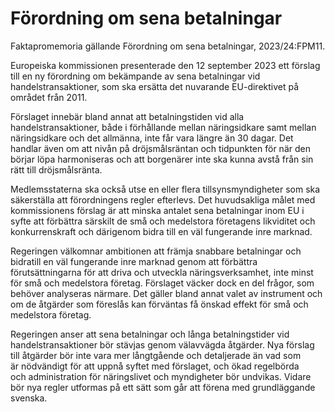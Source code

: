 # Förordning om sena betalningar

Faktapromemoria gällande Förordning om sena betalningar, 2023/24:FPM11\.

Europeiska kommissionen presenterade den 12 september 2023 ett förslag till en ny förordning om bekämpande av sena betalningar vid handelstransaktioner, som ska ersätta det nuvarande EU\-direktivet på området från 2011\.

Förslaget innebär bland annat att betalningstiden vid alla handelstransaktioner, både i förhållande mellan näringsidkare samt mellan näringsidkare och det allmänna, inte får vara längre än 30 dagar. Det handlar även om att nivån på dröjsmålsräntan och tidpunkten för när den börjar löpa harmoniseras och att borgenärer inte ska kunna avstå från sin rätt till dröjsmålsränta.

Medlemsstaterna ska också utse en eller flera tillsynsmyndigheter som ska säkerställa att förordningens regler efterlevs. Det huvudsakliga målet med kommissionens förslag är att minska antalet sena betalningar inom EU i syfte att förbättra särskilt de små och medelstora företagens likviditet och konkurrenskraft och därigenom bidra till en väl fungerande inre marknad.

Regeringen välkomnar ambitionen att främja snabbare betalningar och  bidratill en väl fungerande inre marknad genom att förbättra förutsättningarna för att driva och utveckla näringsverksamhet, inte minst för små och medelstora företag. Förslaget väcker dock en del frågor, som behöver analyseras närmare. Det gäller bland annat valet av instrument och om de åtgärder som föreslås kan förväntas få önskad effekt för små och medelstora företag.

Regeringen anser att sena betalningar och långa betalningstider vid handelstransaktioner bör stävjas genom välavvägda åtgärder. Nya förslag till åtgärder bör inte vara mer långtgående och detaljerade än vad som är nödvändigt för att uppnå syftet med förslaget, och ökad regelbörda och administration för näringslivet och myndigheter bör undvikas. Vidare bör nya regler utformas på ett sätt som går att förena med grundläggande svenska.
